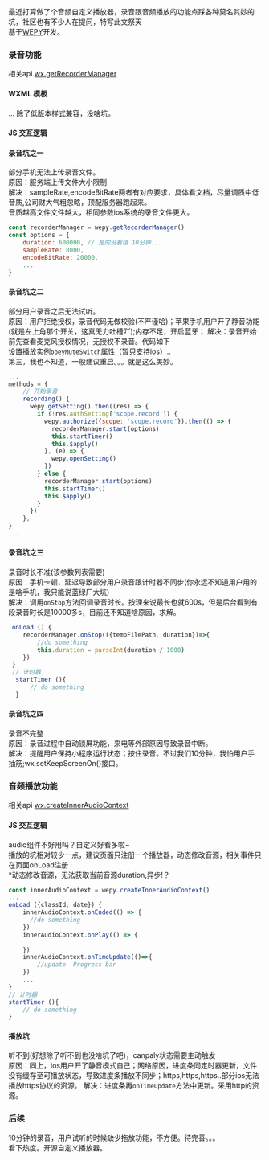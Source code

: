 
最近打算做了个音频自定义播放器，录音跟音频播放的功能点踩各种莫名其妙的坑，社区也有不少人在提问，特写此文祭天<br>
基于[WEPY](https://tencent.github.io/wepy/)开发。<br>
### 录音功能 

相关api [wx.getRecorderManager](https://developers.weixin.qq.com/miniprogram/dev/api/getRecorderManager.html)

#### WXML 模板 <br>
... 除了低版本样式兼容，没啥坑。<br>
#### JS 交互逻辑

#### 录音坑之一
部分手机无法上传录音文件。<br>
原因：服务端上传文件大小限制<br>
解决：sampleRate,encodeBitRate两者有对应要求，具体看文档，尽量调质中低音质,公司财大气粗忽略，顶配服务器跑起来。<br>
音质越高文件文件越大，相同参数ios系统的录音文件更大。
```js
const recorderManager = wepy.getRecorderManager()
const options = {
    duration: 600000, // 是的没看错 10分钟...
    sampleRate: 8000,
    encodeBitRate: 20000,
    ...
}
```

#### 录音坑之二
部分用户录音之后无法试听。<br>
原因：用户拒绝授权，录音代码无做校验(不严谨哈)；苹果手机用户开了静音功能(就是左上角那个开关，这真无力吐槽吖);内存不足，开启蓝牙；
解决：录音开始前先查看麦克风授权情况，无授权不录音。代码如下<br>设置播放实例```obeyMuteSwitch```属性（暂只支持ios）..<br>第三，我也不知道，一般建议重启。。。就是这么美妙。
```js
...
methods = {
    // 开始录音
    recording() {
      wepy.getSetting().then((res) => {
        if (!res.authSetting['scope.record']) {
          wepy.authorize({scope: 'scope.record'}).then(() => {
            recorderManager.start(options)
            this.startTimer()
            this.$apply()
          }, (e) => {
            wepy.openSetting()
          })
        } else {
          recorderManager.start(options)
          this.startTimer()
          this.$apply()
        }
      })
    },
}
...
```
#### 录音坑之三
录音时长不准(该参数列表需要)<br>
原因：手机卡顿，延迟导致部分用户录音跟计时器不同步(你永远不知道用户用的是啥手机，我只能说蓝绿厂大坑)<br>
解决：调用```onStop```方法回调录音时长。按理来说最长也就600s，但是后台看到有段录音时长是10000多s，目前还不知道啥原因，求解。
```js
 onLoad () {
    recorderManager.onStop(({tempFilePath, duration})=>{
        //do something
        this.duration = parseInt(duration / 1000)
    }) 
 }
 // 计时器
  startTimer (){
      // do something
  }
```
#### 录音坑之四
录音不完整<br>
原因：录音过程中自动锁屏功能，来电等外部原因导致录音中断。<br>
解决：提醒用户保持小程序运行状态；按住录音。不过我们10分钟，我怕用户手抽筋;wx.setKeepScreenOn()接口。

### 音频播放功能 
相关api [wx.createInnerAudioContext](https://developers.weixin.qq.com/miniprogram/dev/api/createInnerAudioContext.html)

#### JS 交互逻辑
audio组件不好用吗？自定义好看多啦~<br>
播放的坑相对较少一点，建议页面只注册一个播放器，动态修改音源，相关事件只在页面onLoad注册<br>
*动态修改音源，无法获取当前音源duration,异步!？
```js
const innerAudioContext = wepy.createInnerAudioContext()
...
onLoad ({classId, date}) {
    innerAudioContext.onEnded(() => {
      //do something
    })
    innerAudioContext.onPlay(() => {
       
    })
    innerAudioContext.onTimeUpdate(()=>{
        //update  Progress bar
    })
    ...
}
// 计时器
startTimer (){
    // do something
}
```
#### 播放坑
听不到(好想除了听不到也没啥坑了吧)，canpaly状态需要主动触发<br>
原因：同上，ios用户开了静音模式自己；网络原因，进度条同定时器更新，文件没有缓存至可播放状态，导致进度条播放不同步；https,https,https..部分ios无法播放https协议的资源。
解决：进度条再```onTimeUpdate```方法中更新。采用http的资源。

### 后续
10分钟的录音，用户试听的时候缺少拖放功能，不方便。待完善。。。<br>
看下热度。开源自定义播放器。

